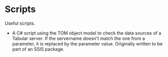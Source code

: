# Scripts

Useful scripts.

* A C# script using the TOM object model to check the data sources of a Tabular server. If the servername doesn't match the one from a parameter, it is replaced by the parameter value. Originally written to be part of an SSIS package.

